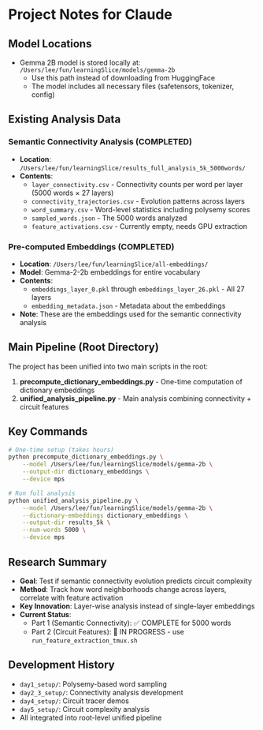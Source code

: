 # Project Notes for Claude

## Model Locations
- Gemma 2B model is stored locally at: `/Users/lee/fun/learningSlice/models/gemma-2b`
  - Use this path instead of downloading from HuggingFace
  - The model includes all necessary files (safetensors, tokenizer, config)

## Existing Analysis Data
### Semantic Connectivity Analysis (COMPLETED)
- **Location**: `/Users/lee/fun/learningSlice/results_full_analysis_5k_5000words/`
- **Contents**:
  - `layer_connectivity.csv` - Connectivity counts per word per layer (5000 words × 27 layers)
  - `connectivity_trajectories.csv` - Evolution patterns across layers
  - `word_summary.csv` - Word-level statistics including polysemy scores
  - `sampled_words.json` - The 5000 words analyzed
  - `feature_activations.csv` - Currently empty, needs GPU extraction

### Pre-computed Embeddings (COMPLETED)
- **Location**: `/Users/lee/fun/learningSlice/all-embeddings/`
- **Model**: Gemma-2-2b embeddings for entire vocabulary
- **Contents**:
  - `embeddings_layer_0.pkl` through `embeddings_layer_26.pkl` - All 27 layers
  - `embedding_metadata.json` - Metadata about the embeddings
- **Note**: These are the embeddings used for the semantic connectivity analysis

## Main Pipeline (Root Directory)
The project has been unified into two main scripts in the root:

1. **precompute_dictionary_embeddings.py** - One-time computation of dictionary embeddings
2. **unified_analysis_pipeline.py** - Main analysis combining connectivity + circuit features

## Key Commands
```bash
# One-time setup (takes hours)
python precompute_dictionary_embeddings.py \
    --model /Users/lee/fun/learningSlice/models/gemma-2b \
    --output-dir dictionary_embeddings \
    --device mps

# Run full analysis
python unified_analysis_pipeline.py \
    --model /Users/lee/fun/learningSlice/models/gemma-2b \
    --dictionary-embeddings dictionary_embeddings \
    --output-dir results_5k \
    --num-words 5000 \
    --device mps
```

## Research Summary
- **Goal**: Test if semantic connectivity evolution predicts circuit complexity
- **Method**: Track how word neighborhoods change across layers, correlate with feature activation
- **Key Innovation**: Layer-wise analysis instead of single-layer embeddings
- **Current Status**: 
  - Part 1 (Semantic Connectivity): ✅ COMPLETE for 5000 words
  - Part 2 (Circuit Features): 🔄 IN PROGRESS - use `run_feature_extraction_tmux.sh`

## Development History
- `day1_setup/`: Polysemy-based word sampling
- `day2_3_setup/`: Connectivity analysis development
- `day4_setup/`: Circuit tracer demos
- `day5_setup/`: Circuit complexity analysis
- All integrated into root-level unified pipeline